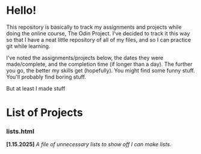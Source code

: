 # Hello!

This repository is basically to track my assignments and projects while doing the online course, The Odin Project.
I've decided to track it this way so that I have a neat little repository of all of my files, and so I can 
practice git while learning.

I've noted the assignments/projects below, the dates they were made/complete, and the completion time (if longer than a day).
The further you go, the better my skills get (hopefully).
You might find some funny stuff. You'll probably find boring stuff.

But at least I made stuff 

# List of Projects

### lists.html
**[1.15.2025]**
*A file of unnecessary lists to show off I can make lists.*